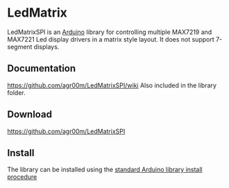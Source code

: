LedMatrix
==========
LedMatrixSPI is an [Arduino](http://arduino.cc) library for controlling multiple MAX7219 and MAX7221 Led display drivers in a matrix style layout. It does not support 7-segment displays.

Documentation
-------------
https://github.com/agr00m/LedMatrixSPI/wiki
Also included in the library folder.

Download
--------
https://github.com/agr00m/LedMatrixSPI

Install
-------
The library can be installed using the [standard Arduino library install procedure](http://arduino.cc/en/Guide/Libraries)  








